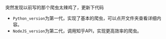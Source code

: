 突然发现以前写的那个爬虫太辣鸡了，更新下代码

- `Python_version`为第一代，实现了基本的爬虫，可以点开文件夹查看详细内容。
- `NodeJS_version`为第二代，调用知乎API，实现更高效率的爬虫。

